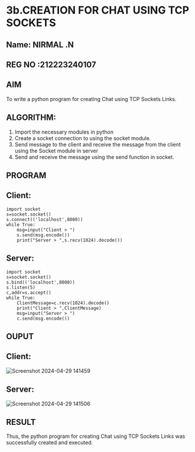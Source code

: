 # 3b.CREATION FOR CHAT USING TCP SOCKETS

## Name: NIRMAL .N
## REG NO :212223240107

## AIM
To write a python program for creating Chat using TCP Sockets Links.

## ALGORITHM:
1. Import the necessary modules in python
2. Create a socket connection to using the socket module.
3. Send message to the client and receive the message from the client using the Socket module in
 server
4. Send and receive the message using the send function in socket.

## PROGRAM
## Client:
```
import socket
s=socket.socket()
s.connect(('localhost',8000))
while True:
    msg=input("Client > ")
    s.send(msg.encode())
    print("Server > ",s.recv(1024).decode())
```
## Server:
```
import socket
s=socket.socket()
s.bind(('localhost',8000))
s.listen(5)
c,addr=s.accept()
while True:
    ClientMessage=c.recv(1024).decode()
    print("Client > ",ClientMessage)
    msg=input("Server > ")
    c.send(msg.encode())
```
## OUPUT
## Client:
![Screenshot 2024-04-29 141459](https://github.com/23013743/3b_CHAT_USING_TCP_SOCKETS/assets/161271714/1b734ae7-d464-403d-8f52-20c870c40213)

## Server:
![Screenshot 2024-04-29 141506](https://github.com/23013743/3b_CHAT_USING_TCP_SOCKETS/assets/161271714/f2c8dd36-8f4b-4457-80f1-5eff019c2807)

## RESULT
Thus, the python program for creating Chat using TCP Sockets Links was successfully 
created and executed.
